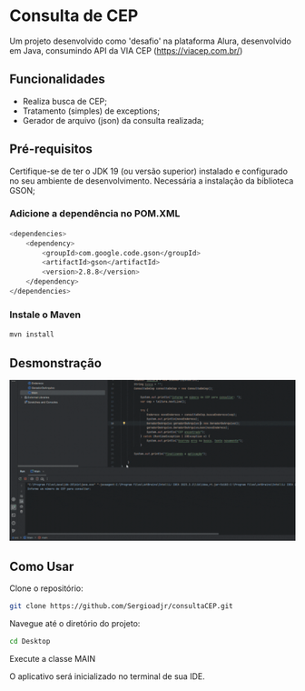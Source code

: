 # Consulta de CEP

Um projeto desenvolvido como 'desafio' na plataforma Alura, desenvolvido em Java, consumindo API da VIA CEP (https://viacep.com.br/)

## Funcionalidades

- Realiza busca de CEP;
- Tratamento (simples) de exceptions;
- Gerador de arquivo (json) da consulta realizada;

## Pré-requisitos

Certifique-se de ter o JDK 19 (ou versão superior) instalado e configurado no seu ambiente de desenvolvimento. Necessária a instalação da biblioteca GSON;

### Adicione a dependência no POM.XML
```bash
<dependencies>
    <dependency>
        <groupId>com.google.code.gson</groupId>
        <artifactId>gson</artifactId>
        <version>2.8.8</version>
    </dependency>
</dependencies>
```
### Instale o Maven
```bash
mvn install
```
## Desmonstração

![Alt Text](./src/assets/consultaCEP.gif)

## Como Usar

Clone o repositório:
```bash
git clone https://github.com/Sergioadjr/consultaCEP.git
```

Navegue até o diretório do projeto:
```bash
cd Desktop
```
Execute a classe MAIN

O aplicativo será inicializado no terminal de sua IDE.
